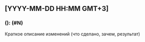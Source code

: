 ## [YYYY-MM-DD HH:MM GMT+3]

### <type>(<scope>): <subject> (#N)

Краткое описание изменений (что сделано, зачем, результат)
